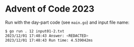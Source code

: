 # Advent of Code 2023

Run with the day-part code (see `main.go`) and input file name:

```bash
$ go run . 12 input01-2.txt 
2023/12/01 17:48:43 Answer: <REDACTED>
2023/12/01 17:48:43 Run time: 4.539042ms
```